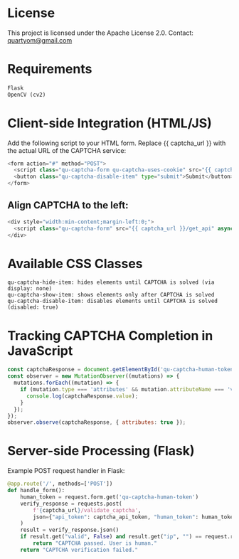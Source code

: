# License
This project is licensed under the Apache License 2.0.
Contact: quartyom@gmail.com

# Requirements
```Python 3.6+
Flask
OpenCV (cv2)
```

# Client-side Integration (HTML/JS)
Add the following script to your HTML form. Replace {{ captcha_url }} with the actual URL of the CAPTCHA service:

```python
<form action="#" method="POST">
  <script class="qu-captcha-form qu-captcha-uses-cookie" src="{{ captcha_url }}/get_api" async></script>
  <button class="qu-captcha-disable-item" type="submit">Submit</button>
</form>
```

## Align CAPTCHA to the left:
```python
<div style="width:min-content;margin-left:0;">
  <script class="qu-captcha-form" src="{{ captcha_url }}/get_api" async></script>
</div>
```

# Available CSS Classes
```
qu-captcha-hide-item: hides elements until CAPTCHA is solved (via display: none)
qu-captcha-show-item: shows elements only after CAPTCHA is solved
qu-captcha-disable-item: disables elements until CAPTCHA is solved (disabled: true)
```
# Tracking CAPTCHA Completion in JavaScript
```JavaScript
const captchaResponse = document.getElementById('qu-captcha-human-token');
const observer = new MutationObserver((mutations) => {
  mutations.forEach((mutation) => {
    if (mutation.type === 'attributes' && mutation.attributeName === 'value') {
      console.log(captchaResponse.value);
    }
  });
});
observer.observe(captchaResponse, { attributes: true });
```

# Server-side Processing (Flask)
Example POST request handler in Flask:
```python
@app.route('/', methods=['POST'])
def handle_form():
    human_token = request.form.get('qu-captcha-human-token')
    verify_response = requests.post(
        f'{captcha_url}/validate_captcha',
        json={"api_token": captcha_api_token, "human_token": human_token}
    )
    result = verify_response.json()
    if result.get("valid", False) and result.get("ip", "") == request.remote_addr:
        return "CAPTCHA passed. User is human."
    return "CAPTCHA verification failed."
```

